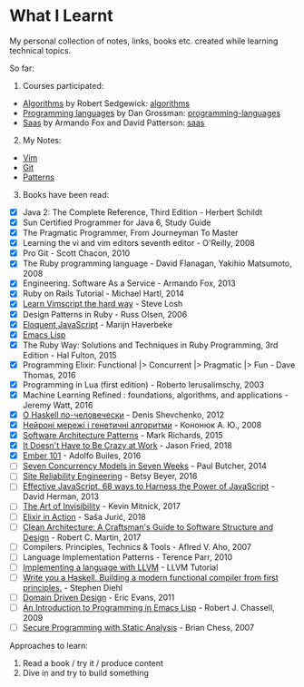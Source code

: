 # What I Learnt

My personal collection of notes, links, books etc. created while learning technical topics.

So far:

1. Courses participated:
  - [Algorithms](https://www.coursera.org/course/algs4partI) by Robert Sedgewick: [algorithms](course/algorithms)
  - [Programming languages](https://www.coursera.org/course/proglang) by Dan Grossman: [programming-languages](course/programming-languages)
  - [Saas](https://www.edx.org/course/engineering-software-service-uc-berkeleyx-cs169-1x) by Armando Fox and David Patterson: [saas](course/saas)
2. My Notes:
  - [Vim](https://gist.github.com/veelenga/401f8a30d9adad6ca899)
  - [Git](https://gist.github.com/veelenga/ce6d03140379beeb879c)
  - [Patterns](patterns)
3. Books have been read:
  * [x] Java 2: The Complete Reference, Third Edition - Herbert Schildt
  * [x] Sun Certified Programmer for Java 6, Study Guide
  * [x] The Pragmatic Programmer, From Journeyman To Master
  * [x] Learning the vi and vim editors seventh editor - O'Reilly, 2008
  * [x] Pro Git - Scott Chacon, 2010
  * [x] The Ruby programming language - David Flanagan, Yakihio Matsumoto, 2008
  * [x] Engineering. Software As a Service - Armando Fox, 2013
  * [x] Ruby on Rails Tutorial - Michael Hartl, 2014
  * [x] [Learn Vimscript the hard way](http://learnvimscriptthehardway.stevelosh.com/) - Steve Losh
  * [x] Design Patterns in Ruby - Russ Olsen, 2006
  * [x] [Eloquent JavaScript](http://eloquentjavascript.net) - Marijn Haverbeke
  * [x] [Emacs Lisp](https://www2.cs.arizona.edu/classes/cs352/fall15/emacslisp.pdf)
  * [x] The Ruby Way: Solutions and Techniques in Ruby Programming, 3rd Edition - Hal Fulton, 2015
  * [x] Programming Elixir: Functional |> Concurrent |> Pragmatic |> Fun - Dave Thomas, 2016
  * [x] Programming in Lua (first edition) - Roberto Ierusalimschy, 2003
  * [x] Machine Learning Refined : foundations, algorithms, and applications - Jeremy Watt, 2016
  * [x] [О Haskell по-человечески](https://www.ohaskell.guide) - Denis Shevchenko, 2012 
  * [x] [Нейроні мережі і генетичні алгоритми](http://fs.onu.edu.ua/clients/client11/web11/metod/imem/neyron.pdf) - Кононюк А. Ю., 2008
  * [x] [Software Architecture Patterns](http://www.oreilly.com/programming/free/software-architecture-patterns.csp) - Mark Richards, 2015
  * [x] [It Doesn't Have to Be Crazy at Work](https://www.amazon.com/gp/product/B07G8L5NZ9/ref=adbl_dp_er_redir) - Jason Fried, 2018
  * [x] [Ember 101](https://leanpub.com/ember-cli-101) - Adolfo Builes, 2016
  * [ ] [Seven Concurrency Models in Seven Weeks](https://pragprog.com/book/pb7con/seven-concurrency-models-in-seven-weeks) - Paul Butcher, 2014
  * [ ] [Site Reliability Engineering](https://www.amazon.com/Site-Reliability-Engineering-Production-Systems/dp/149192912X) - Betsy Beyer, 2016
  * [ ] [Effective JavaScript. 68 ways to Harness the Power of JavaScript](https://www.amazon.com/Effective-JavaScript-Specific-Software-Development/dp/0321812182) - David Herman, 2013
  * [ ] [The Art of Invisibility](https://itunes.apple.com/us/book/the-art-of-invisibility/id1122078937?mt=11) - Kevin Mitnick, 2017
  * [ ] [Elixir in Action](https://www.manning.com/books/elixir-in-action) - Saša Jurić, 2018
  * [ ] [Clean Architecture: A Craftsman's Guide to Software Structure and Design](https://www.safaribooksonline.com/library/view/clean-architecture-a/9780134494272/) - Robert C. Martin, 2017
  * [ ] Compilers. Principles, Technics & Tools - Aflred V. Aho, 2007
  * [ ] Language Implementation Patterns - Terence Parr, 2010
  * [ ] [Implementing a language with LLVM](https://llvm.org/docs/tutorial/index.html) - LLVM Tutorial
  * [ ] [Write you a Haskell. Building a modern functional compiler from first principles.](http://dev.stephendiehl.com/fun/index.html) - Stephen Diehl
  * [ ] [Domain Driven Design](https://www.amazon.com/Domain-Driven-Design-Tackling-Complexity-Software/dp/0321125215) - Eric Evans, 2011
  * [ ] [An Introduction to Programming in Emacs Lisp](https://www.gnu.org/software/emacs/manual/pdf/eintr.pdf) - Robert J. Chassell, 2009
  * [ ] [Secure Programming with Static Analysis](https://www.amazon.com/Secure-Programming-Static-Analysis-Brian/dp/0321424778) - Brian Chess, 2007

Approaches to learn:

1. Read a book / try it / produce content
2. Dive in and try to build something
